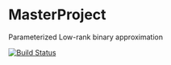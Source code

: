 # MasterProject
Parameterized Low-rank binary approximation

[![Build Status](https://travis-ci.com/RakNoel/MasterProject.svg?token=n721Usva8Aekwvb4qMLW&branch=master)](https://travis-ci.com/RakNoel/MasterProject)
